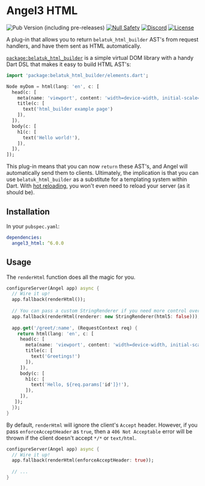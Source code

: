 # Angel3 HTML

![Pub Version (including pre-releases)](https://img.shields.io/pub/v/angel3_html?include_prereleases)
[![Null Safety](https://img.shields.io/badge/null-safety-brightgreen)](https://dart.dev/null-safety)
[![Discord](https://img.shields.io/discord/1060322353214660698)](https://discord.gg/3X6bxTUdCM)
[![License](https://img.shields.io/github/license/dart-backend/angel)](https://github.com/dart-backend/angel/tree/master/packages/html/LICENSE)

A plug-in that allows you to return `belatuk_html_builder` AST's from request handlers, and have them sent as HTML automatically.

[`package:belatuk_html_builder`](https://pub.dev/packages/belatuk_html_builder) is a simple virtual DOM library with a handy Dart DSL that makes it easy to build HTML AST's:

```dart
import 'package:belatuk_html_builder/elements.dart';

Node myDom = html(lang: 'en', c: [
  head(c: [
    meta(name: 'viewport', content: 'width=device-width, initial-scale=1'),
    title(c: [
      text('html_builder example page')
    ]),
  ]),
  body(c: [
    h1(c: [
      text('Hello world!'),
    ]),
  ]),
]);
```

This plug-in means that you can now `return` these AST's, and Angel will automatically send them to clients. Ultimately, the implication is that you can use `belatuk_html_builder` as a substitute for a templating system within Dart. With [hot reloading](https://pub.dev/packages/angel3_hot), you won't even need to reload your server (as it should be).

## Installation

In your `pubspec.yaml`:

```yaml
dependencies:
  angel3_html: ^6.0.0
```

## Usage

The `renderHtml` function does all the magic for you.

```dart
configureServer(Angel app) async {
  // Wire it up!
  app.fallback(renderHtml());
  
  // You can pass a custom StringRenderer if you need more control over the output.
  app.fallback(renderHtml(renderer: new StringRenderer(html5: false)));
  
  app.get('/greet/:name', (RequestContext req) {
    return html(lang: 'en', c: [
     head(c: [
       meta(name: 'viewport', content: 'width=device-width, initial-scale=1'),
       title(c: [
         text('Greetings!')
       ]),
     ]),
     body(c: [
       h1(c: [
         text('Hello, ${req.params['id']}!'),
       ]),
     ]),
   ]);
  });
}
```

By default, `renderHtml` will ignore the client's `Accept` header. However, if you pass `enforceAcceptHeader` as `true`, then a `406 Not Acceptable` error will be thrown if the client doesn't accept `*/*` or `text/html`.

```dart
configureServer(Angel app) async {
  // Wire it up!
  app.fallback(renderHtml(enforceAcceptHeader: true));
  
  // ...
}
```
